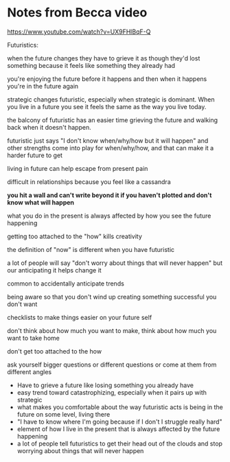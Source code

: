 # Notes from Becca video

https://www.youtube.com/watch?v=UX9FHlBqF-Q

Futuristics:

when the future changes they have to grieve it as though they'd lost something because it feels like something they already had

you're enjoying the future before it happens and then when it happens you're in the future again

strategic changes futuristic, especially when strategic is dominant. When you live in a future you see it feels the same as the way you live today.

the balcony of futuristic has an easier time grieving the future and walking back when it doesn't happen.

futuristic just says "I don't know when/why/how but it will happen" and other strengths come into play for when/why/how, and that can make it a harder future to get

living in future can help escape from present pain

difficult in relationships because you feel like a cassandra

**you hit a wall and can't write beyond it if you haven't plotted and don't know what will happen**

what you do in the present is always affected by how you see the future happening

getting too attached to the "how" kills creativity

the definition of "now" is different when you have futuristic

a lot of people will say "don't worry about things that will never happen" but our anticipating it helps change it

common to accidentally anticipate trends

being aware so that you don't wind up creating something successful you don't want

checklists to make things easier on your future self

don't think about how much you want to make, think about how much you want to take home

don't get too attached to the how

ask yourself bigger questions or different questions or come at them from different angles

* Have to grieve a future like losing something you already have
* easy trend toward catastrophizing, especially when it pairs up with strategic
* what makes you comfortable about the way futuristic acts is being in the future on some level, living there
* "I have to know where I'm going because if I don't I struggle really hard"
* element of how I live in the present that is always affected by the future happening
* a lot of people tell futuristics to get their head out of the clouds and stop worrying about things that will never happen

